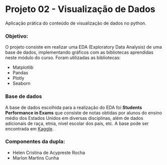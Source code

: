 # Projeto 02 - Visualização de Dados

Aplicação prática do conteúdo de visualização de dados no python.  
### Objetivo:  
O projeto consiste em realizar uma EDA (Exploratory Data Analysis) de uma base de dados, implementando gráficos com as bibliotecas aprendidas neste módulo do curso. Foram utilizadas as bibliotecas:
- Matplotlib
- Pandas
- Plotly
- Seaborn

### Base de dados
A base de dados escolhida para a realização do EDA foi **Students Performance in Exams** que consiste de notas obtidas por alunos do ensino médio dos Estados Unidos em diversas disciplinas, além de dados adicionais de raça, etnia, nível escolar dos pais, etc. A base pode ser encontrada em [Kaggle](https://www.kaggle.com/datasets/spscientist/students-performance-in-exams).

### Componentes da dupla:
- Helen Cristina de Acypreste Rocha
- Marlon Martins Cunha
